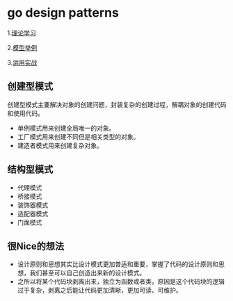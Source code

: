 # go design patterns
1.[理论学习](https://refactoringguru.cn/)

2.[模型举例](https://golangbyexample.com/all-design-patterns-golang/)

3.[运用实战](https://time.geekbang.org/column/intro/100039001)

## 创建型模式
创建型模式主要解决对象的创建问题，封装复杂的创建过程，解耦对象的创建代码和使用代码。

- 单例模式用来创建全局唯一的对象。
- 工厂模式用来创建不同但是相关类型的对象。
- 建造者模式用来创建复杂对象。

## 结构型模式
- 代理模式
- 桥接模式
- 装饰器模式
- 适配器模式
- 门面模式


## 很Nice的想法
- 设计原则和思想其实比设计模式更加普适和重要，掌握了代码的设计原则和思想，我们甚至可以自己创造出来新的设计模式。
- 之所以将某个代码块剥离出来，独立为函数或者类，原因是这个代码块的逻辑过于复杂，剥离之后能让代码更加清晰，更加可读、可维护。